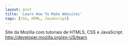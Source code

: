 ```yaml
---
layout: post
title: 'Learn How To Make Websites'
tags: [CSS, HTML, JavaScript]
---
```


Site da Mozilla com tutoriais de HTMLS, CSS e JavaScript.<br>
<http://developer.mozilla.org/en-US/learn>
